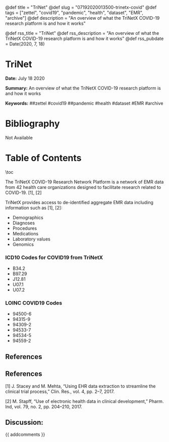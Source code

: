@def title = "TriNet"
@def slug = "07192020013500-trinetx-covid"
@def tags = ["zettel", "covid19", "pandemic", "health", "dataset", "EMR", "archive"]
@def description = "An overview of what the TriNetX COVID-19 research platform is and how it works"

@def rss_title = "TriNet"
@def rss_description = "An overview of what the TriNetX COVID-19 research platform is and how it works"
@def rss_pubdate = Date(2020, 7, 18)


TriNet
=========

**Date:** July 18 2020

**Summary:** An overview of what the TriNetX COVID-19 research platform is and how it works

**Keywords:** ##zettel #covid19 ##pandemic #health #dataset #EMR #archive

Bibliography
==========

Not Available

Table of Contents
=========

\toc

The TriNetX COVID-19 Research Network Platform is a network of EMR data from 42 health care organizations designed to facilitate research related to COVID-19. [1], [2]

TriNetX provides access to de-identified aggregate EMR data including information such as [1], [2]:

  * Demographics
  * Diagnoses
  * Procedures
  * Medications
  * Laboratory values
  * Genomics

### ICD10 Codes for COVID19 from TriNetX

  * B34.2
  * B97.29
  * J12.81
  * U07.1
  * U07.2

### LOINC COVID19 Codes

  * 94500-6
  * 94315-9
  * 94309-2
  * 94533-7
  * 94534-5
  * 94559-2

## References

## References

[1] J. Stacey and M. Mehta, “Using EHR data extraction to streamline the clinical trial process,” Clin. Res., vol. 4, pp. 2–7, 2017.

[2] M. Stapff, “Use of electronic health data in clinical development,” Pharm. Ind, vol. 79, no. 2, pp. 204–210, 2017.
## Discussion: 

{{ addcomments }}
